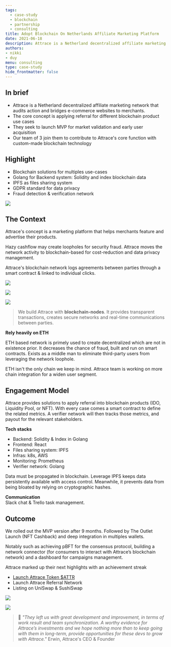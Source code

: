 ```yaml
---
tags: 
  - case-study
  - blockchain
  - partnership
  - consulting
title: Adopt Blockchain On Netherlands Affiliate Marketing Platform
date: 2021-06-18
description: Attrace is a Netherland decentralized affiliate marketing network that audits action and bridges e-commerce websites to merchants. Our team of 3 join them to contribute to Attrace's core function with custom-made blockchain technology.
authors: 
- nikki
- duy
menu: consulting
type: case-study
hide_frontmatter: false
---
```


## In brief
* Attrace is a Netherland decentralized affiliate marketing network that audits action and bridges e-commerce websites to merchants. 
* The core concept is applying referral for different blockchain product use cases
* They seek to launch MVP for market validation and early user acquisition
* Our team of 3 join them to contribute to Attrace's core function with custom-made blockchain technology

## Highlight
* Blockchain solutions for multiples use-cases
* Golang for Backend system: Solidity and index blockchain data
* IPFS as files sharing system 
* GDPR standard for data privacy
* Fraud detection & verification network

![](assets/adopt-blockchain-on-netherlands-affiliate-marketing-platform_adopt-blockchain-on-netherland-affiliate-marketing-platform.webp)

## The Context
Attrace's concept is a marketing platform that helps merchants feature and advertise their products.

Hazy cashflow may create loopholes for security fraud. Attrace moves the network activity to blockchain-based for cost-reduction and data privacy management. 

Attrace's blockchain network logs agreements between parties through a smart contract & linked to individual clicks. 

![](assets/adopt-blockchain-on-netherlands-affiliate-marketing-platform_adopt-blockchain-on-netherland-referral-network.webp)

![](assets/adopt-blockchain-on-netherlands-affiliate-marketing-platform_adopt-blockchain-on-netherland-app.webp)

![](assets/adopt-blockchain-on-netherlands-affiliate-marketing-platform_adopt-blockchain-on-netherland-benefits.webp)

>
> We build Attrace with **blockchain-nodes**. It provides transparent transactions, creates secure networks and real-time communications between parties.

**Rely heavily on ETH**

ETH based network is primely used to create decentralized which are not in existence prior. It decreases the chance of fraud, built and run on smart contracts. Exists as a middle man to eliminate third-party users from leveraging the network loophole. 

ETH isn't the only chain we keep in mind. Attrace team is working on more chain integration for a widen user segment. 

## Engagement Model
Attrace provides solutions to apply referral into blockchain products (IDO, Liquidity Pool, or NFT). With every case comes a smart contract to define the related metrics. A verifier network will then tracks those metrics, and payout for the relevant stakeholders.

**Tech stacks**
* Backend: Solidity & Index in Golang
* Frontend: React
* Files sharing system: IPFS
* Infras: k8s, AWS
* Monitoring: Prometheus
* Verifier network: Golang

Data must be propagated in blockchain. Leverage IPFS keeps data persistently available with access control. Meanwhile, it prevents data from being bloated by relying on cryptographic hashes. 

**Communication**\
Slack chat & Trello task management.

## Outcome
We rolled out the MVP version after 9 months. Followed by The Outlet Launch (NFT Cashback) and deep integration in multiples wallets.

Notably such as achieving pBFT for the consensus protocol, building a network connector (for consumers to interact with Attrace’s blockchain network) and a dashboard for campaigns management.

Attrace marked up their next highlights with an achievement streak 

* [Launch Attrace Token $ATTR ](https://medium0.com/attrace/launch-of-attrace-token-attr-8af568436136?source=rss-43b67b0fd75b------2)
* Launch Attrace Referral Network
* Listing on UniSwap & SushiSwap

![](assets/adopt-blockchain-on-netherlands-affiliate-marketing-platform_adopt-blockchain-on-netherland-referral-network-1.webp)

![](assets/adopt-blockchain-on-netherlands-affiliate-marketing-platform_adopt-blockchain-on-uniswap.webp)

>
> 💬 *"They left us with great development and improvement, in terms of work result and team synchronization. A worthy evidence for Attrace’s investments and we hope nothing more than to keep going with them in long-term, provide opportunities for these devs to grow with Attrace."* Erwin, Attrace's CEO & Founder